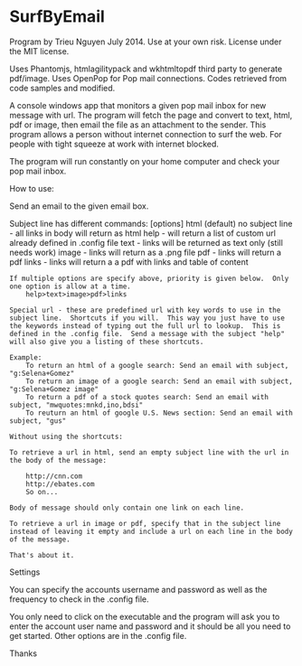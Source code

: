 SurfByEmail
===========

Program by Trieu Nguyen July 2014.
Use at your own risk.  License under the MIT license.


Uses Phantomjs, htmlagilitypack and wkhtmltopdf third party to generate pdf/image.
Uses OpenPop for Pop mail connections.  Codes retrieved from code samples and modified.

A console windows app that monitors a given pop mail inbox for new message with url.  The program will fetch the page and convert to text, html, pdf or image, then email the file as an attachment to the sender.  This program allows a person without internet connection to surf the web.  For people with tight squeeze at work with internet blocked.  

The program will run constantly on your home computer and check your pop mail inbox.

How to use:

Send an email to the given email box.

Subject line has different commands:  [options]
	html (default) no subject line - all links in body will return as html
	help - will return a list of custom url already defined in .config file
	text - links will be returned as text only (still needs work)
	image - links will return as a .png file
	pdf - links will return a pdf 
	links - links will return a a pdf with links and table of content
	
	If multiple options are specify above, priority is given below.  Only one option is allow at a time.
		help>text>image>pdf>links
		
	Special url - these are predefined url with key words to use in the subject line.  Shortcuts if you will.  This way you just have to use the keywords instead of typing out the full url to lookup.  This is defined in the .config file.  Send a message with the subject "help" will also give you a listing of these shortcuts.
	
	Example:
		To return an html of a google search: Send an email with subject, "g:Selena+Gomez"
		To return an image of a google search: Send an email with subject, "g:Selena+Gomez image"
		To return a pdf of a stock quotes search: Send an email with subject, "mwquotes:mnkd,ino,bdsi"
		To reuturn an html of google U.S. News section: Send an email with subject, "gus"
	
	Without using the shortcuts:

	To retrieve a url in html, send an empty subject line with the url in the body of the message:  

		http://cnn.com
		http://ebates.com
		So on...
                  
	Body of message should only contain one link on each line.
	
	To retrieve a url in image or pdf, specify that in the subject line instead of leaving it empty and include a url on each line in the body of the message.
	
	That's about it.
	
	
Settings

You can specify the accounts username and password as well as the frequency to check in the .config file.

You only need to click on the executable and the program will ask you to enter the account user name and password and it should be all you need to get started.  Other options are in the .config file.



Thanks
